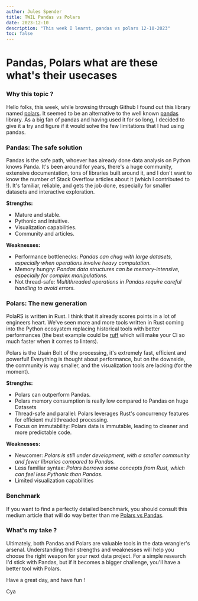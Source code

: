 ```yaml
---
author: Jules Spender
title: TWIL Pandas vs Polars
date: 2023-12-10
description: "This week I learnt, pandas vs polars 12-10-2023"
toc: false
---
```


# Pandas, Polars what are these what's their usecases

### Why this topic ?

Hello folks, this week, while browsing through Github I found out this library named [polars](https://github.com/pola-rs/polars).
It seemed to be an alternative to the well known [pandas](https://github.com/pandas-dev/pandas) library. As a big fan of pandas
and having used it for so long, I decided to give it a try and figure if it would solve the few limitations that I had using pandas.

### Pandas: The safe solution

Pandas is the safe path, whoever has already done data analysis on Python knows Panda. It's been around for years, there's a huge community,
extensive documentation, tons of libraries built around it, and I don't want to know the number of Stack Overflow articles about it (which I contributed to !).
It's familiar, reliable, and gets the job done, especially for smaller datasets and interactive exploration.

**Strengths:** 

- Mature and stable.
- Pythonic and intuitive.
- Visualization capabilities.
- Community and articles.

**Weaknesses:**

- Performance bottlenecks: *Pandas can chug with large datasets, especially when operations involve heavy computation.*
- Memory hungry: *Pandas data structures can be memory-intensive, especially for complex manipulations.*
- Not thread-safe: *Multithreaded operations in Pandas require careful handling to avoid errors.*

### Polars: The new generation

PolaRS is written in Rust. I think that it already scores points in a lot of engineers heart. We've seen more and more
tools written in Rust coming into the Python ecosystem replacing historical tools with better performances (the best example
could be [ruff](https://github.com/astral-sh/ruff) which will make your CI so much faster when it comes to linters).

Polars is the Usain Bolt of the processing, it's extremely fast, efficient and powerful! Everything is thought about performance,
but on the downside, the community is way smaller, and the visualization tools are lacking (for the moment).

**Strengths:**

- Polars can outperform Pandas.
- Polars memory consumption is really low compared to Pandas on huge Datasets
- Thread-safe and parallel: Polars leverages Rust's concurrency features for efficient multithreaded processing.
- Focus on immutability: Polars data is immutable, leading to cleaner and more predictable code.

**Weaknesses:**

- Newcomer: *Polars is still under development, with a smaller community and fewer libraries compared to Pandas.*
- Less familiar syntax: *Polars borrows some concepts from Rust, which can feel less Pythonic than Pandas.*
- Limited visualization capabilities


### Benchmark

If you want to find a perfectly detailed benchmark, you should consult this medium article that will do way better
than me [Polars vs Pandas](https://medium.com/cuenex/pandas-2-0-vs-polars-the-ultimate-battle-a378eb75d6d1).

### What's my take ?

Ultimately, both Pandas and Polars are valuable tools in the data wrangler's arsenal. Understanding their strengths and
weaknesses will help you choose the right weapon for your next data project.
For a simple research I'd stick with Pandas, but if it becomes a bigger challenge, you'll have a better tool with Polars.

Have a great day, and have fun !

Cya
